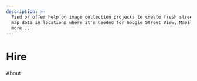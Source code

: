 ```yaml
---
description: >-
  Find or offer help on image collection projects to create fresh street level
  map data in locations where it's needed for Google Street View, Mapillary, and
  more...
---
```


# Hire

About



